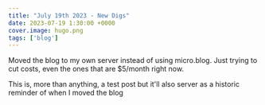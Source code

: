 ```yaml
---
title: "July 19th 2023 - New Digs"
date: 2023-07-19 1:30:00 +0000
cover.image: hugo.png
tags: ['blog']
---
```

Moved the blog to my own server instead of using micro.blog.  Just trying to cut costs, even the ones that are $5/month right now.

This is, more than anything, a test post but it'll also server as a historic reminder of when I moved the blog